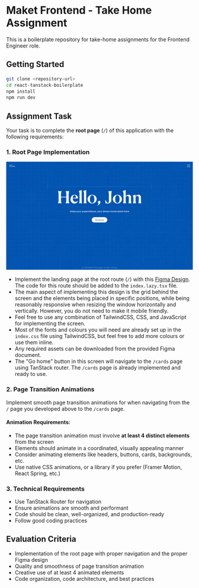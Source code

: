 # Maket Frontend - Take Home Assignment

This is a boilerplate repository for take-home assignments for the Frontend Engineer role.

## Getting Started

```bash
git clone <repository-url>
cd react-tanstack-boilerplate
npm install
npm run dev
```

## Assignment Task

Your task is to complete the **root page** (`/`) of this application with the following requirements:

### 1. Root Page Implementation
![Root page image](docs/root-page-image.png)

- Implement the landing page at the root route (`/`) with this [Figma Design](https://www.figma.com/design/qLZRhBinAGwGGTkPFXO0dG/Maket-Take-Home?node-id=1-236&m=dev). The code for this route should be added to the `index.lazy.tsx` file. 
- The main aspect of implementing this design is the grid behind the screen and the elements being placed in specific positions, while being reasonably responsive when resizing the window horizontally and vertically. However, you do not need to make it mobile friendly.
- Feel free to use any combination of TailwindCSS, CSS, and JavaScript for implementing the screen.
- Most of the fonts and colours you will need are already set up in the `index.css` file using TailwindCSS, but feel free to add more colours or use them inline.
- Any required assets can be downloaded from the provided Figma document.
- The "Go home" button in this screen will navigate to the `/cards` page using TanStack router. The `/cards` page is already implemented and ready to use.

### 2. Page Transition Animations
Implement smooth page transition animations for when navigating from the `/` page you developed above to the `/cards` page.

#### Animation Requirements:
- The page transition animation must involve **at least 4 distinct elements** from the screen
- Elements should animate in a coordinated, visually appealing manner
- Consider animating elements like headers, buttons, cards, backgrounds, etc.
- Use native CSS animations, or a library if you prefer (Framer Motion, React Spring, etc.)

### 3. Technical Requirements
- Use TanStack Router for navigation
- Ensure animations are smooth and performant
- Code should be clean, well-organized, and production-ready
- Follow good coding practices

## Evaluation Criteria
- Implementation of the root page with proper navigation and the proper Figma design
- Quality and smoothness of page transition animation
- Creative use of at least 4 animated elements
- Code organization, code architecture, and best practices
